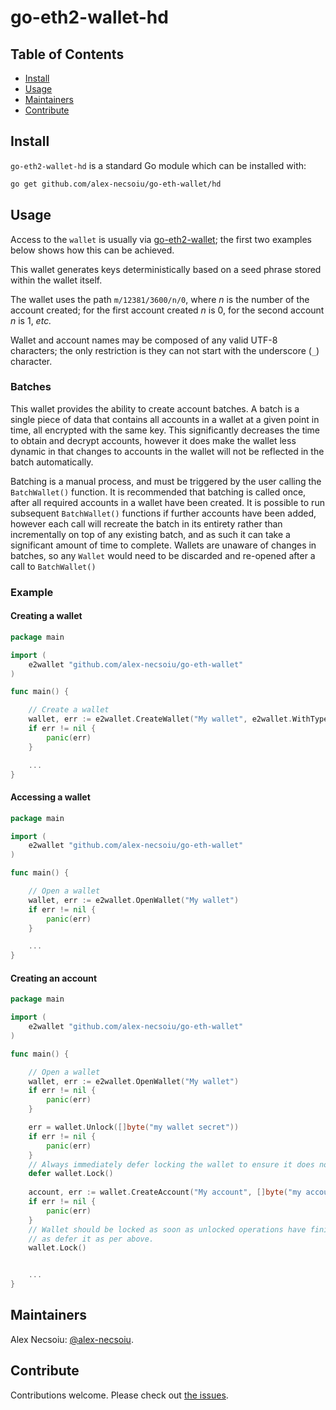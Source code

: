 # go-eth2-wallet-hd


## Table of Contents

- [Install](#install)
- [Usage](#usage)
- [Maintainers](#maintainers)
- [Contribute](#contribute)

## Install

`go-eth2-wallet-hd` is a standard Go module which can be installed with:

```sh
go get github.com/alex-necsoiu/go-eth-wallet/hd
```

## Usage

Access to the `wallet` is usually via [go-eth2-wallet](https://github.com/alex-necsoiu/go-eth-wallet); the first two examples below shows how this can be achieved.

This wallet generates keys deterministically based on a seed phrase stored within the wallet itself.

The wallet uses the path `m/12381/3600/n/0`, where _n_ is the number of the account created; for the first account created _n_ is 0, for the second account _n_ is 1, _etc._

Wallet and account names may be composed of any valid UTF-8 characters; the only restriction is they can not start with the underscore (`_`) character.

### Batches

This wallet provides the ability to create account batches.  A batch is a single piece of data that contains all accounts in a wallet at a given point in time, all encrypted with the same key.  This significantly decreases the time to obtain and decrypt accounts, however it does make the wallet less dynamic in that changes to accounts in the wallet will not be reflected in the batch automatically.

Batching is a manual process, and must be triggered by the user calling the `BatchWallet()` function.  It is recommended that batching is called once, after all required accounts in a wallet have been created.  It is possible to run subsequent `BatchWallet()` functions if further accounts have been added, however each call will recreate the batch in its entirety rather than incrementally on top of any existing batch, and as such it can take a significant amount of time to complete.  Wallets are unaware of changes in batches, so any `Wallet` would need to be discarded and re-opened after a call to `BatchWallet()`

### Example

#### Creating a wallet
```go
package main

import (
	e2wallet "github.com/alex-necsoiu/go-eth-wallet"
)

func main() {

    // Create a wallet
    wallet, err := e2wallet.CreateWallet("My wallet", e2wallet.WithType("hierarchical deterministic"), e2wallet.WithPassphrase([]byte("my wallet secret")))
    if err != nil {
        panic(err)
    }

    ...
}
```

#### Accessing a wallet
```go
package main

import (
	e2wallet "github.com/alex-necsoiu/go-eth-wallet"
)

func main() {

    // Open a wallet
    wallet, err := e2wallet.OpenWallet("My wallet")
    if err != nil {
        panic(err)
    }

    ...
}
```

#### Creating an account
```go
package main

import (
	e2wallet "github.com/alex-necsoiu/go-eth-wallet"
)

func main() {

    // Open a wallet
    wallet, err := e2wallet.OpenWallet("My wallet")
    if err != nil {
        panic(err)
    }

    err = wallet.Unlock([]byte("my wallet secret"))
    if err != nil {
        panic(err)
    }
    // Always immediately defer locking the wallet to ensure it does not remain unlocked outside of the function.
    defer wallet.Lock()
    
    account, err := wallet.CreateAccount("My account", []byte("my account secret"))
    if err != nil {
        panic(err)
    }
    // Wallet should be locked as soon as unlocked operations have finished; it is safe to explicitly call wallet.Lock() as well
    // as defer it as per above.
    wallet.Lock()


    ...
}
```

## Maintainers

Alex Necsoiu: [@alex-necsoiu](https://github.com/alex-necsoiu).

## Contribute

Contributions welcome. Please check out [the issues](https://github.com/alex-necsoiu/go-eth-wallet/hd/issues).
